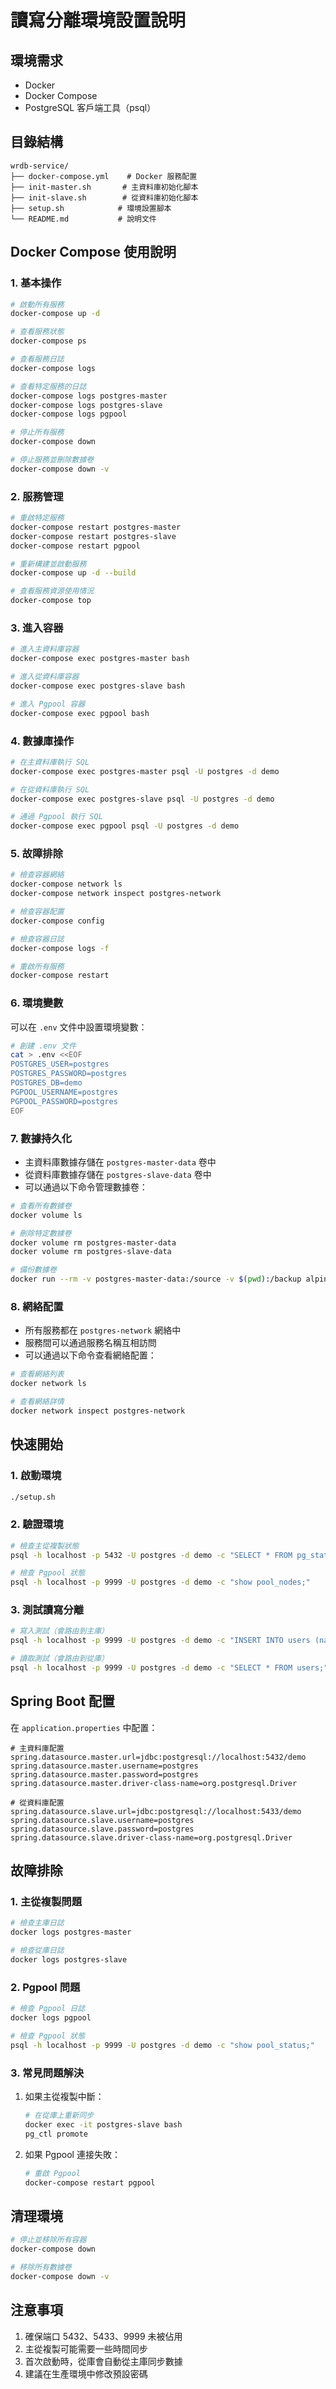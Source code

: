 # 讀寫分離環境設置說明

## 環境需求
- Docker
- Docker Compose
- PostgreSQL 客戶端工具（psql）

## 目錄結構
```
wrdb-service/
├── docker-compose.yml    # Docker 服務配置
├── init-master.sh       # 主資料庫初始化腳本
├── init-slave.sh        # 從資料庫初始化腳本
├── setup.sh            # 環境設置腳本
└── README.md           # 說明文件
```

## Docker Compose 使用說明

### 1. 基本操作
```bash
# 啟動所有服務
docker-compose up -d

# 查看服務狀態
docker-compose ps

# 查看服務日誌
docker-compose logs

# 查看特定服務的日誌
docker-compose logs postgres-master
docker-compose logs postgres-slave
docker-compose logs pgpool

# 停止所有服務
docker-compose down

# 停止服務並刪除數據卷
docker-compose down -v
```

### 2. 服務管理
```bash
# 重啟特定服務
docker-compose restart postgres-master
docker-compose restart postgres-slave
docker-compose restart pgpool

# 重新構建並啟動服務
docker-compose up -d --build

# 查看服務資源使用情況
docker-compose top
```

### 3. 進入容器
```bash
# 進入主資料庫容器
docker-compose exec postgres-master bash

# 進入從資料庫容器
docker-compose exec postgres-slave bash

# 進入 Pgpool 容器
docker-compose exec pgpool bash
```

### 4. 數據庫操作
```bash
# 在主資料庫執行 SQL
docker-compose exec postgres-master psql -U postgres -d demo

# 在從資料庫執行 SQL
docker-compose exec postgres-slave psql -U postgres -d demo

# 通過 Pgpool 執行 SQL
docker-compose exec pgpool psql -U postgres -d demo
```

### 5. 故障排除
```bash
# 檢查容器網絡
docker-compose network ls
docker-compose network inspect postgres-network

# 檢查容器配置
docker-compose config

# 檢查容器日誌
docker-compose logs -f

# 重啟所有服務
docker-compose restart
```

### 6. 環境變數
可以在 `.env` 文件中設置環境變數：
```bash
# 創建 .env 文件
cat > .env <<EOF
POSTGRES_USER=postgres
POSTGRES_PASSWORD=postgres
POSTGRES_DB=demo
PGPOOL_USERNAME=postgres
PGPOOL_PASSWORD=postgres
EOF
```

### 7. 數據持久化
- 主資料庫數據存儲在 `postgres-master-data` 卷中
- 從資料庫數據存儲在 `postgres-slave-data` 卷中
- 可以通過以下命令管理數據卷：
```bash
# 查看所有數據卷
docker volume ls

# 刪除特定數據卷
docker volume rm postgres-master-data
docker volume rm postgres-slave-data

# 備份數據卷
docker run --rm -v postgres-master-data:/source -v $(pwd):/backup alpine tar -czf /backup/master-data.tar.gz -C /source .
```

### 8. 網絡配置
- 所有服務都在 `postgres-network` 網絡中
- 服務間可以通過服務名稱互相訪問
- 可以通過以下命令查看網絡配置：
```bash
# 查看網絡列表
docker network ls

# 查看網絡詳情
docker network inspect postgres-network
```

## 快速開始

### 1. 啟動環境
```bash
./setup.sh
```

### 2. 驗證環境
```bash
# 檢查主從複製狀態
psql -h localhost -p 5432 -U postgres -d demo -c "SELECT * FROM pg_stat_replication;"

# 檢查 Pgpool 狀態
psql -h localhost -p 9999 -U postgres -d demo -c "show pool_nodes;"
```

### 3. 測試讀寫分離
```bash
# 寫入測試（會路由到主庫）
psql -h localhost -p 9999 -U postgres -d demo -c "INSERT INTO users (name, email, password) VALUES ('測試用戶', 'test@example.com', 'password');"

# 讀取測試（會路由到從庫）
psql -h localhost -p 9999 -U postgres -d demo -c "SELECT * FROM users;"
```

## Spring Boot 配置

在 `application.properties` 中配置：

```properties
# 主資料庫配置
spring.datasource.master.url=jdbc:postgresql://localhost:5432/demo
spring.datasource.master.username=postgres
spring.datasource.master.password=postgres
spring.datasource.master.driver-class-name=org.postgresql.Driver

# 從資料庫配置
spring.datasource.slave.url=jdbc:postgresql://localhost:5433/demo
spring.datasource.slave.username=postgres
spring.datasource.slave.password=postgres
spring.datasource.slave.driver-class-name=org.postgresql.Driver
```

## 故障排除

### 1. 主從複製問題
```bash
# 檢查主庫日誌
docker logs postgres-master

# 檢查從庫日誌
docker logs postgres-slave
```

### 2. Pgpool 問題
```bash
# 檢查 Pgpool 日誌
docker logs pgpool

# 檢查 Pgpool 狀態
psql -h localhost -p 9999 -U postgres -d demo -c "show pool_status;"
```

### 3. 常見問題解決
1. 如果主從複製中斷：
   ```bash
   # 在從庫上重新同步
   docker exec -it postgres-slave bash
   pg_ctl promote
   ```

2. 如果 Pgpool 連接失敗：
   ```bash
   # 重啟 Pgpool
   docker-compose restart pgpool
   ```

## 清理環境
```bash
# 停止並移除所有容器
docker-compose down

# 移除所有數據卷
docker-compose down -v
```

## 注意事項
1. 確保端口 5432、5433、9999 未被佔用
2. 主從複製可能需要一些時間同步
3. 首次啟動時，從庫會自動從主庫同步數據
4. 建議在生產環境中修改預設密碼